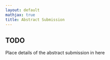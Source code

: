 ```yaml
---
layout: default
mathjax: true
title: Abstract Submission
---
```


## TODO 

Place details of the abstract submission in here
